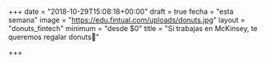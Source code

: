 +++
date = "2018-10-29T15:08:18+00:00"
draft = true
fecha = "esta semana"
image = "https://edu.fintual.com/uploads/donuts.jpg"
layout = "donuts_fintech"
minimum = "desde $0"
title = "Si trabajas en McKinsey, te queremos regalar donuts🍩"

+++
